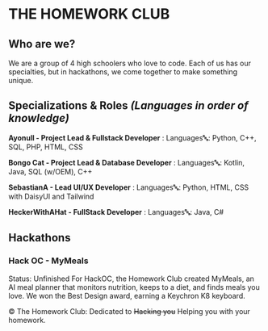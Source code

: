 # THE HOMEWORK CLUB
## Who are we?
We are a group of 4 high schoolers who love to code. Each of us has our specialties, but in hackathons, we come together to make something unique.
## Specializations & Roles *(Languages in order of knowledge)*
**Ayonull - Project Lead & Fullstack Developer**
: Languages🔤: Python, C++, SQL, PHP, HTML, CSS

**Bongo Cat - Project Lead & Database Developer**
: Languages🔤: Kotlin, Java, SQL (w/OEM), C++

**SebastianA - Lead UI/UX Developer**
: Languages🔤: Python, HTML, CSS with DaisyUI and Tailwind

**HeckerWithAHat - FullStack Developer**
: Languages🔤: Java, C#

## Hackathons
### Hack OC - MyMeals
Status: Unfinished
For HackOC, the Homework Club created MyMeals, an AI meal planner that monitors nutrition, keeps to a diet, and finds meals you love. We won the Best Design award, earning a Keychron K8 keyboard.


©️ The Homework Club: Dedicated to ~~Hacking you~~ Helping you with your homework.
